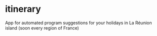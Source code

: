 # itinerary
App for automated program suggestions for your holidays in La Réunion island (soon every region of France)
